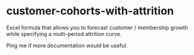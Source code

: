 # customer-cohorts-with-attrition

Excel formula that allows you to forecast customer / membership growth while specifying a multi-period attrition curve.

Ping me if more documentation would be useful.
